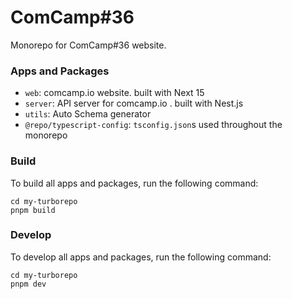 # ComCamp#36

Monorepo for ComCamp#36 website.

### Apps and Packages

- `web`: comcamp.io website. built with Next 15
- `server`: API server for comcamp.io . built with Nest.js
- `utils`: Auto Schema generator
- `@repo/typescript-config`: `tsconfig.json`s used throughout the monorepo

### Build

To build all apps and packages, run the following command:

```
cd my-turborepo
pnpm build
```

### Develop

To develop all apps and packages, run the following command:

```
cd my-turborepo
pnpm dev
```
